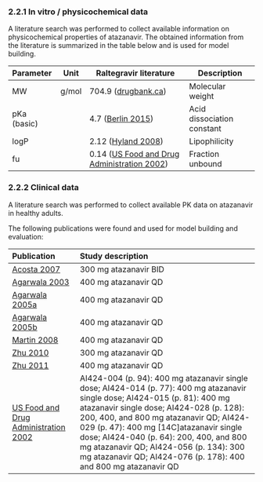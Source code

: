 ### 2.2.1	In vitro / physicochemical data

A literature search was performed to collect available information on physicochemical properties of atazanavir. The obtained information from the literature is summarized in the table below and is used for model building.

| **Parameter** | **Unit** | **Raltegravir literature**                                   | **Description**            |
| :------------ | -------- | ------------------------------------------------------------ | -------------------------- |
| MW            | g/mol    | 704.9 ([drugbank.ca](../input/references.md))                | Molecular weight           |
| pKa (basic)   |          | 4.7 ([Berlin 2015](../input/references.md))                  | Acid dissociation constant |
| logP          |          | 2.12 ([Hyland 2008](../input/references.md))                 | Lipophilicity              |
| fu            |          | 0.14 ([US Food and Drug Administration 2002](../input/references.md)) | Fraction unbound           |

### 2.2.2	Clinical data

A literature search was performed to collect available PK data on atazanavir in healthy adults. 

The following publications were found and used for model building and evaluation:

| Publication                                                  | Study description                                            |
| :----------------------------------------------------------- | :----------------------------------------------------------- |
| [Acosta 2007](../input/references.md)                        | 300 mg atazanavir BID                                        |
| [Agarwala 2003](../input/references.md)                      | 400 mg atazanavir QD                                         |
| [Agarwala 2005a](../input/references.md)                     | 400 mg atazanavir QD                                         |
| [Agarwala 2005b](../input/references.md)                     | 400 mg atazanavir QD                                         |
| [Martin 2008](../input/references.md)                        | 400 mg atazanavir QD                                         |
| [Zhu 2010](../input/references.md)                           | 300 mg atazanavir QD                                         |
| [Zhu 2011](../input/references.md)                           | 400 mg atazanavir QD                                         |
| [US Food and Drug Administration 2002](../input/references.md) | AI424-004 (p. 94): 400 mg atazanavir single dose; AI424-014 (p. 77): 400 mg atazanavir single dose; AI424-015 (p. 81): 400 mg atazanavir single dose; AI424-028 (p. 128): 200, 400, and 800 mg atazanavir QD; AI424-029 (p. 47): 400 mg [14C]atazanavir single dose; AI424-040 (p. 64): 200, 400, and 800 mg atazanavir QD; AI424-056 (p. 134): 300 mg atazanavir QD; AI424-076 (p. 178): 400 and 800 mg atazanavir QD |

